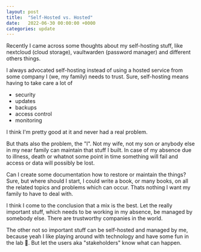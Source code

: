 ```yaml
---
layout: post
title:  "Self-Hosted vs. Hosted"
date:   2022-06-30 00:00:00 +0000
categories: update
---
```


Recently I came across some thoughts about my self-hosting stuff, like nextcloud (cloud storage), vaultwarden (password manager) and different others things.

I always advocated self-hosting instead of using a hosted service from some company I (we, my family) needs to trust.
Sure, self-hosting means having to take care a lot of
- security
- updates
- backups
- access control
- monitoring

I think I'm pretty good at it and never had a real problem.

But thats also the problem, the "I". Not my wife, not my son or anybody else in my near family can maintain that stuff I built. In case of my absence due to illness, death or whatnot some point in time something will fail and access or data will possibly be lost.

Can I create some documentation how to restore or maintain the things? Sure, but where should I start, I could write a book, or many books, on all the related topics and problems which can occur. Thats nothing I want my family to have to deal with.

I think I come to the conclusion that a mix is the best. Let the really important stuff, which needs to be working in my absence, be managed by somebody else. There are trustworthy companies in the world.

The other not so important stuff can be self-hosted and managed by me, because yeah I like playing around with technology and have some fun in the lab 🧪. But let the users aka "stakeholders" know what can happen.